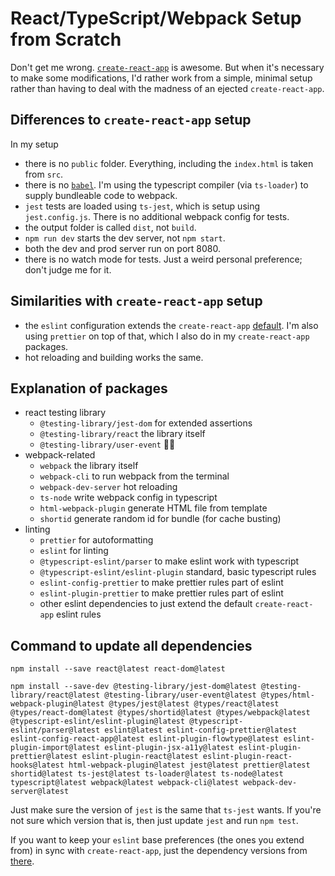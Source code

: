 # React/TypeScript/Webpack Setup from Scratch

Don't get me wrong. [`create-react-app`](https://create-react-app.dev/) is awesome. But when it's necessary to make some modifications, I'd rather work from a simple, minimal setup rather than having to deal with the madness of an ejected `create-react-app`.

## Differences to `create-react-app` setup

In my setup

- there is no `public` folder. Everything, including the `index.html` is taken from `src`.
- there is no [`babel`](https://babeljs.io/). I'm using the typescript compiler (via `ts-loader`) to supply bundleable code to webpack.
- `jest` tests are loaded using `ts-jest`, which is setup using `jest.config.js`. There is no additional webpack config for tests.
- the output folder is called `dist`, not `build`.
- `npm run dev` starts the dev server, not `npm start`.
- both the dev and prod server run on port 8080.
- there is no watch mode for tests. Just a weird personal preference; don't judge me for it.

## Similarities with `create-react-app` setup

- the `eslint` configuration extends the `create-react-app` [default](https://www.npmjs.com/package/eslint-config-react-app). I'm also using `prettier` on top of that, which I also do in my `create-react-app` packages.
- hot reloading and building works the same.

## Explanation of packages

- react testing library
  - `@testing-library/jest-dom` for extended assertions
  - `@testing-library/react` the library itself
  - `@testing-library/user-event` 🤷‍♂️
- webpack-related
  - `webpack` the library itself
  - `webpack-cli` to run webpack from the terminal
  - `webpack-dev-server` hot reloading
  - `ts-node` write webpack config in typescript
  - `html-webpack-plugin` generate HTML file from template
  - `shortid` generate random id for bundle (for cache busting)
- linting
  - `prettier` for autoformatting
  - `eslint` for linting
  - `@typescript-eslint/parser` to make eslint work with typescript
  - `@typescript-eslint/eslint-plugin` standard, basic typescript rules
  - `eslint-config-prettier` to make prettier rules part of eslint
  - `eslint-plugin-prettier` to make prettier rules part of eslint
  - other eslint dependencies to just extend the default `create-react-app` eslint rules

## Command to update all dependencies

`npm install --save react@latest react-dom@latest`

`npm install --save-dev @testing-library/jest-dom@latest @testing-library/react@latest @testing-library/user-event@latest @types/html-webpack-plugin@latest @types/jest@latest @types/react@latest @types/react-dom@latest @types/shortid@latest @types/webpack@latest @typescript-eslint/eslint-plugin@latest @typescript-eslint/parser@latest eslint@latest eslint-config-prettier@latest eslint-config-react-app@latest eslint-plugin-flowtype@latest eslint-plugin-import@latest eslint-plugin-jsx-a11y@latest eslint-plugin-prettier@latest eslint-plugin-react@latest eslint-plugin-react-hooks@latest html-webpack-plugin@latest jest@latest prettier@latest shortid@latest ts-jest@latest ts-loader@latest ts-node@latest typescript@latest webpack@latest webpack-cli@latest webpack-dev-server@latest`

Just make sure the version of `jest` is the same that `ts-jest` wants. If you're not sure which version that is, then just update `jest` and run `npm test`.

If you want to keep your `eslint` base preferences (the ones you extend from) in sync with `create-react-app`, just the dependency versions from [there](https://www.npmjs.com/package/eslint-config-react-app).
